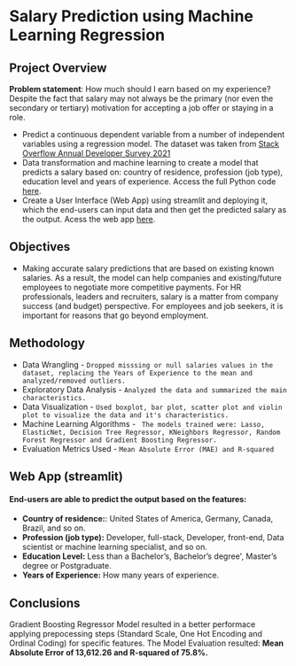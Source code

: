 # Salary Prediction using Machine Learning Regression

## Project Overview
**Problem statement**: How much should I earn based on my experience? Despite the fact that salary may not always be the primary (nor even the secondary or tertiary) motivation for accepting a job offer or staying in a role.
- Predict a continuous dependent variable from a number of independent variables using a regression model. The dataset was taken from [Stack Overflow Annual Developer Survey 2021](https://insights.stackoverflow.com/survey)
- Data transformation and machine learning to create a model that predicts a salary based on: country of residence, profession (job type), education level and years of experience. Access the full Python code [here](https://github.com/ThiPauli/Salary_Prediction_ML/blob/main/salary_prediction_regression_ML.ipynb).
- Create a User Interface (Web App) using streamlit and deploying it, which the end-users can input data and then get the predicted salary as the output. Acess the web app [here](https://share.streamlit.io/thipauli/salary_prediction_ml/main/app.py).

## Objectives
* Making accurate salary predictions that are based on existing known salaries. As a result, the model can help companies and existing/future employees to negotiate more competitive payments. For HR professionals, leaders and recruiters, salary is a matter from company success (and budget) perspective. For employees and job seekers, it is important for reasons that go beyond employment.

## Methodology
- Data Wrangling - `Dropped misssing or null salaries values in the dataset, replacing the Years of Experience to the mean and analyzed/removed outliers.`
- Exploratory Data Analysis - `Analyzed the data and summarized the main characteristics.`
- Data Visualization - `Used boxplot, bar plot, scatter plot and violin plot to visualize the data and it's characteristics.`
- Machine Learning Algorithms - ` The models trained were: Lasso, ElasticNet, Decision Tree Regressor, KNeighbors Regressor, Random Forest Regressor and Gradient Boosting Regressor.`
- Evaluation Metrics Used - `Mean Absolute Error (MAE) and R-squared`

## Web App (streamlit)
#### End-users are able to predict the output based on the features:
- **Country of residence:**: United States of America, Germany, Canada, Brazil, and so on.
- **Profession (job type):** Developer, full-stack, Developer, front-end, Data scientist or machine learning specialist, and so on.
- **Education Level:** Less than a Bachelor’s, Bachelor’s degree', Master’s degree or Postgraduate.
- **Years of Experience:** How many years of experience.

## Conclusions
Gradient Boosting Regressor Model resulted in a better performace applying prepocessing steps (Standard Scale, One Hot Encoding and Ordinal Coding) for specific features. The Model Evaluation resulted: **Mean Absolute Error of 13,612.26 and R-squared of 75.8%.**
